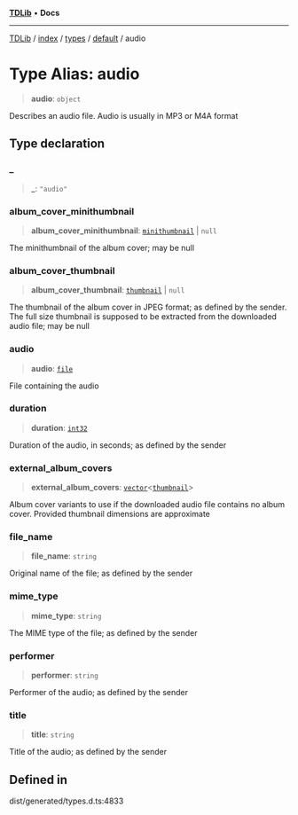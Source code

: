 [**TDLib**](../../../../../../README.md) • **Docs**

***

[TDLib](../../../../../../modules.md) / [index](../../../../../README.md) / [types](../../../README.md) / [default](../README.md) / audio

# Type Alias: audio

> **audio**: `object`

Describes an audio file. Audio is usually in MP3 or M4A format

## Type declaration

### \_

> **\_**: `"audio"`

### album\_cover\_minithumbnail

> **album\_cover\_minithumbnail**: [`minithumbnail`](minithumbnail.md) \| `null`

The minithumbnail of the album cover; may be null

### album\_cover\_thumbnail

> **album\_cover\_thumbnail**: [`thumbnail`](thumbnail.md) \| `null`

The thumbnail of the album cover in JPEG format; as defined by the sender. The full size thumbnail is supposed to be extracted from the downloaded audio file; may be null

### audio

> **audio**: [`file`](file.md)

File containing the audio

### duration

> **duration**: [`int32`](int32.md)

Duration of the audio, in seconds; as defined by the sender

### external\_album\_covers

> **external\_album\_covers**: [`vector`](vector.md)\<[`thumbnail`](thumbnail.md)\>

Album cover variants to use if the downloaded audio file contains no album cover. Provided thumbnail dimensions are approximate

### file\_name

> **file\_name**: `string`

Original name of the file; as defined by the sender

### mime\_type

> **mime\_type**: `string`

The MIME type of the file; as defined by the sender

### performer

> **performer**: `string`

Performer of the audio; as defined by the sender

### title

> **title**: `string`

Title of the audio; as defined by the sender

## Defined in

dist/generated/types.d.ts:4833
